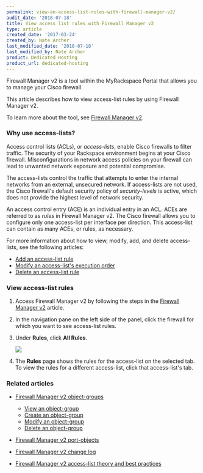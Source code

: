 ```yaml
---
permalink: view-an-access-list-rules-with-firewall-manager-v2/
audit_date: '2018-07-18'
title: View access list rules with Firewall Manager v2
type: article
created_date: '2017-03-24'
created_by: Nate Archer
last_modified_date: '2018-07-18'
last_modified_by: Nate Archer
product: Dedicated Hosting
product_url: dedicated-hosting
---
```


Firewall Manager v2 is a tool within the MyRackspace Portal that allows you to manage your Cisco firewall.

This article describes how to view access-list rules by using Firewall Manager v2.

To learn more about the tool, see [Firewall Manager v2](/how-to/firewall-manager-v2).

### Why use access-lists?

Access control lists (ACLs), or *access-lists*, enable Cisco firewalls to filter traffic. The security of your Rackspace environment begins at your Cisco firewall. Misconfigurations in network access policies on your firewall can lead to unwanted network exposure and potential compromise.

The access-lists control the traffic that attempts to enter the internal networks from an external, unsecured network. If access-lists are not used, the Cisco firewall's default security policy of _security-levels_ is active, which does not provide the highest level of network security.

An access control entry (ACE) is an individual entry in an ACL. ACEs are referred to as _rules_ in Firewall Manager v2. The Cisco firewall allows you to configure only one access-list per interface per direction. This access-list can contain as many ACEs, or rules, as necessary.

For more information about how to view, modify, add, and delete access-lists, see the following articles:

- [Add an access-list rule](/how-to/add-an-access-list-rule-with-firewall-manager-v2)
- [Modify an access-list's execution order](/how-to/modify-an-access-lists-execution-order-with-firewall-manager-v2)
- [Delete an access-list rule](/how-to/delete-an-access-list-rule-with-firewall-manager-v2)


### View access-list rules

1. Access Firewall Manager v2 by following the steps in the [Firewall Manager v2](/how-to/firewall-manager-v2) article.

2. In the navigation pane on the left side of the panel, click the firewall for which you want to see access-list rules.

3. Under **Rules**, click **All Rules**.

    <img src="{% asset_path dedicated-hosting/firewall-manager-v2-access-list-rules/image-rules.png %}" />

4. The **Rules** page shows the rules for the access-list on the selected tab. To view the rules for a different access-list, click that access-list's tab.

### Related articles

- [Firewall Manager v2 object-groups](/how-to/firewall-manager-v2-object-groups)

   - [View an object-group](/how-to/view-an-object-group-with-firewall-manager-v2)
   - [Create an object-group](/how-to/create-an-object-group-with-firewall-manager-v2)
   - [Modify an object-group](/how-to/modify-an-object-group-with-firewall-manager-v2)
   - [Delete an object-group](/how-to/delete-an-object-group-with-firewall-manager-v2)

- [Firewall Manager v2 port-objects](/how-to/firewall-manager-v2-port-groups)
- [Firewall Manager v2 change log](/how-to/firewall-manager-v2-change-log)
- [Firewall Manager v2 access-list theory and best practices](/how-to/firewall-manager-v2-access-list-theory-and-best-practices)

